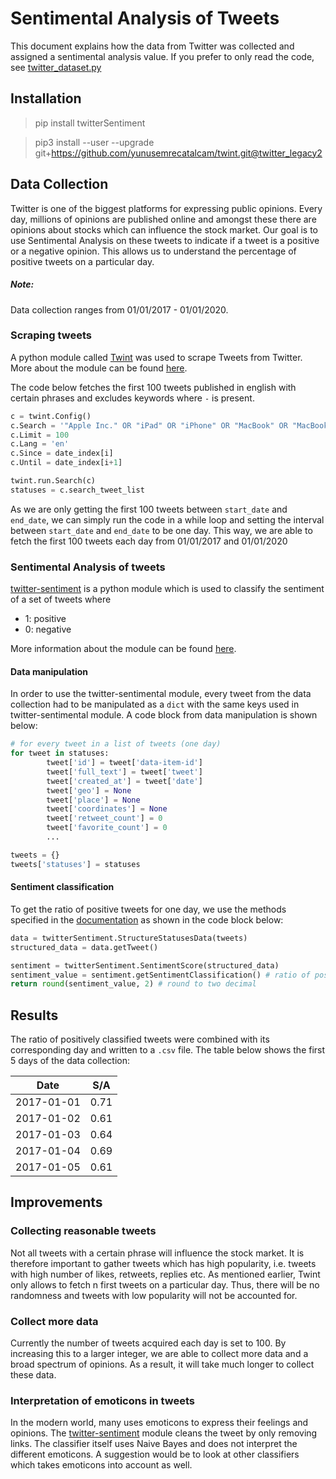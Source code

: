 # Sentimental Analysis of Tweets
This document explains how the data from Twitter was collected and assigned a sentimental analysis value. If you prefer to only read the code, see [twitter_dataset.py](https://github.com/Shank4r/Stock-Project/blob/main/twitter_dataset.py)

## Installation
> pip install twitterSentiment

> pip3 install --user --upgrade git+https://github.com/yunusemrecatalcam/twint.git@twitter_legacy2

## Data Collection
Twitter is one of the biggest platforms for expressing public opinions. Every day, millions of opinions are published online and amongst these there are opinions about stocks which can influence the stock market. Our goal is to use Sentimental Analysis on these tweets to indicate if a tweet is a positive or a negative opinion. This allows us to understand the percentage of positive tweets on a particular day.

##### Note:
Data collection ranges from 01/01/2017 - 01/01/2020.

### Scraping tweets
A python module called [Twint](https://github.com/twintproject/twint) was used to scrape Tweets from Twitter. More about the module can be found [here](https://github.com/twintproject/twint). 

The code below fetches the first 100 tweets published in english with certain phrases and excludes keywords where ```-``` is present.

```python
c = twint.Config()
c.Search = '"Apple Inc." OR "iPad" OR "iPhone" OR "MacBook" OR "MacBook Pro" OR "MacBook Air" OR "iMac" OR "iOS" OR "ipados" OR "macos" OR "Apple-designed processors" -eat -fruit -giveaway -ebay -amazon'
c.Limit = 100
c.Lang = 'en'
c.Since = date_index[i]
c.Until = date_index[i+1]

twint.run.Search(c)
statuses = c.search_tweet_list
```
As we are only getting the first 100 tweets between ```start_date``` and ```end_date```, we can simply run the code in a while loop and setting the interval between ```start_date``` and ```end_date``` to be one day. This way, we are able to fetch the first 100 tweets each day from 01/01/2017 and 01/01/2020

### Sentimental Analysis of tweets
[twitter-sentiment](https://github.com/TeddyCr/twitter-sentiment) is a python module which is used to classify the sentiment of a set of tweets where
* 1: positive
* 0: negative

More information about the module can be found [here](https://github.com/TeddyCr/twitter-sentiment).

#### Data manipulation
In order to use the twitter-sentimental module, every tweet from the data collection had to be manipulated as a ```dict``` with the same keys used in twitter-sentimental module. A code block from data manipulation is shown below:

```python
# for every tweet in a list of tweets (one day)
for tweet in statuses:
        tweet['id'] = tweet['data-item-id']
        tweet['full_text'] = tweet['tweet']
        tweet['created_at'] = tweet['date']
        tweet['geo'] = None
        tweet['place'] = None
        tweet['coordinates'] = None
        tweet['retweet_count'] = 0
        tweet['favorite_count'] = 0
        ...

tweets = {}
tweets['statuses'] = statuses
```

#### Sentiment classification
To get the ratio of positive tweets for one day, we use the methods specified in the [documentation](https://github.com/TeddyCr/twitter-sentiment/blob/master/doc/gettingstarted.rst) as shown in the code block below:

```python
data = twitterSentiment.StructureStatusesData(tweets)
structured_data = data.getTweet()

sentiment = twitterSentiment.SentimentScore(structured_data)
sentiment_value = sentiment.getSentimentClassification() # ratio of positively classified tweets 
return round(sentiment_value, 2) # round to two decimal
```

## Results

The ratio of positively classified tweets were combined with its corresponding day and written to a ```.csv``` file. The table below shows the first 5 days of the data collection:

Date | S/A
-----|-----
2017-01-01 | 0.71
2017-01-02 | 0.61
2017-01-03 | 0.64
2017-01-04 | 0.69
2017-01-05 | 0.61

## Improvements

### Collecting reasonable tweets
Not all tweets with a certain phrase will influence the stock market. It is therefore important to gather tweets which has high popularity, i.e. tweets with high number of likes, retweets, replies etc. As mentioned earlier, Twint only allows to fetch n first tweets on a particular day. Thus, there will be no randomness and tweets with low popularity will not be accounted for.

### Collect more data
Currently the number of tweets acquired each day is set to 100. By increasing this to a larger integer, we are able to collect more data and a broad spectrum of opinions. As a result, it will take much longer to collect these data.

### Interpretation of emoticons in tweets
In the modern world, many uses emoticons to express their feelings and opinions. The [twitter-sentiment](https://github.com/TeddyCr/twitter-sentiment/blob/master/twitterSentiment/twitterSentiment.py) module cleans the tweet by only removing links. The classifier itself uses Naive Bayes and does not interpret the different emoticons. A suggestion would be to look at other classifiers which takes emoticons into account as well.
